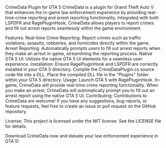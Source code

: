 CrimeData Plugin for GTA 5
CrimeData is a plugin for Grand Theft Auto V  that enhances the in-game law enforcement experience by providing real-time crime reporting and arrest reporting functionality. Integrated with both LSPDFR and RagePluginHook, CrimeData allows players to report crimes and fill out arrest reports seamlessly within the game environment.

Features:
Real-time Crime Reporting: Report crimes such as traffic violations, assaults, robberies, and homicides directly within the game.
Arrest Reporting: Automatically prompts users to fill out arrest reports when they make an arrest in-game, streamlining the reporting process.
Native GTA 5 UI: Utilizes the native GTA 5 UI elements for a seamless user experience.
Installation:
Ensure RagePluginHook and LSPDFR are correctly installed in your GTA 5 directory.
Compile the CrimeDataPlugin.cs source code file into a DLL.
Place the compiled DLL file in the "Plugins" folder within your GTA 5 directory.
Usage:
Launch GTA 5 with RagePluginHook.
In-game, CrimeData will provide real-time crime reporting functionality.
When you make an arrest, CrimeData will automatically prompt you to fill out an arrest report using the native GTA 5 UI.
Contributing:
Contributions to CrimeData are welcome! If you have any suggestions, bug reports, or feature requests, feel free to create an issue or pull request on the GitHub repository.

License:
This project is licensed under the MIT license. See the LICENSE file for details.

Download CrimeData now and elevate your law enforcement experience in GTA 5!
